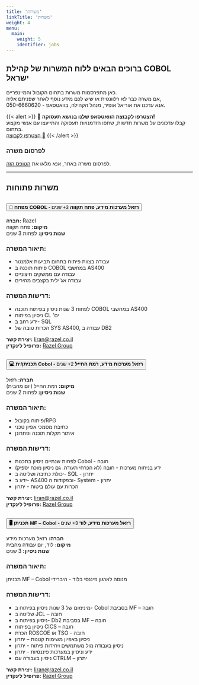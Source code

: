 ```yaml
---
title: 'משרות'
linkTitle: 'משרות'
weight: 4
menu:
  main:
    weight: 5
    identifier: jobs
--- 
```


<div class="main-content">

## ברוכים הבאים ללוח המשרות של קהילת COBOL ישראל

כאן מתפרסמות משרות בתחום הקובול והמיינפריים.  
אם משרה כבר לא רלוונטית או שיש לכם מידע נוסף לאחר שפניתם אליה,  
אנא עדכנו את אוריאל אופיר, מנהל הקהילה, בוואטסאפ - 050-6660620. 

{{< alert >}}
💼 **הצטרפו לקבוצת הוואטסאפ שלנו בנושא תעסוקה!**  
קבלו עדכונים על משרות חדשות, שתפו הזדמנויות תעסוקה והתייעצו עם אנשי מקצוע בתחום.  
<a href="https://chat.whatsapp.com/CuVgsw5oOFtB3hUsH34Lp9" target="_blank">הצטרפו לקבוצה 📱</a>
{{< /alert >}}

### לפרסום משרה
לפרסום משרה באתר, אנא מלאו את <a href="https://docs.google.com/forms/d/e/1FAIpQLSepLwI9LyKS-AYqneIYvUsjaWs00JBjsE1zscjnySo4WhouzQ/viewform?usp=dialog" target="_blank">הטופס הזה</a>.

---

## משרות פתוחות

<div class="accordion" id="jobsAccordion">

<div class="accordion-item">
<h2 class="accordion-header" id="headingOne">
<button class="accordion-button collapsed" type="button" data-bs-toggle="collapse" data-bs-target="#collapseOne" aria-expanded="false" aria-controls="collapseOne">
<strong>🔧 מפתח COBOL - רזאל מערכות מידע, פתח תקווה</strong> 
<span class="badge bg-primary ms-2">3+ שנים</span>
</button>
</h2>
<div id="collapseOne" class="accordion-collapse collapse" aria-labelledby="headingOne" data-bs-parent="#jobsAccordion">
<div class="accordion-body">


**חברה:** Razel  
**מיקום:** פתח תקווה  
**שנות ניסיון:** לפחות 3 שנים  

### תיאור המשרה:
- עבודה בצוות פיתוח בתחום תביעות אלמנטר
- פיתוח תוכנה ב COBOL במחשבי AS400
- עבודה עם ממשקים חיצוניים
- עבודה אג'ילית בקצבים מהירים

### דרישות המשרה:
- לפחות 3 שנות ניסיון בפיתוח תוכנה COBOL במחשבי AS400
- ניסיון בפיתוח CL 'ים
- ידע רחב ב- SQL
- הכרות טובה של SYS AS400, עבודה ב DB2

**יצירת קשר:** <a href="mailto:liran@razel.co.il" target="_blank">liran@razel.co.il</a>  
**פרופיל לינקדין:** <a href="https://www.linkedin.com/company/razel-group/posts/?feedView=all" target="_blank">Razel Group</a>

</div>
</div>
</div>

<div class="accordion-item">
<h2 class="accordion-header" id="headingTwo">
<button class="accordion-button collapsed" type="button" data-bs-toggle="collapse" data-bs-target="#collapseTwo" aria-expanded="false" aria-controls="collapseTwo">
<strong>💻 תכניתן/ית Cobol - רזאל מערכות מידע, רמת החייל</strong>
<span class="badge bg-success ms-2">2+ שנים</span>
</button>
</h2>
<div id="collapseTwo" class="accordion-collapse collapse" aria-labelledby="headingTwo" data-bs-parent="#jobsAccordion">
<div class="accordion-body">


**חברה:** רזאל  
**מיקום:** רמת החייל (יום מהבית)  
**שנות ניסיון:** לפחות 2 שנים  

### תיאור המשרה:
- פיתוח בקובול/RPG
- כתיבת מסמכי אפיון טכני
- איתור תקלות תוכנה ופתרונן

### דרישות המשרה:
- לפחות שנתיים ניסיון בתכנות Cobol - חובה
- ידע בניתוח מערכות - חובה (לא הכרחי תעודה. גם ניסיון מוכח יספיק)
- יכולת כתיבה ושליטה ב- SQL - יתרון
- ידע ב- AS400 ובפקודות ה- System - יתרון
- הכרות עם עולם ביטוח - יתרון

**יצירת קשר:** <a href="mailto:liran@razel.co.il" target="_blank">liran@razel.co.il</a>  
**פרופיל לינקדין:** <a href="https://www.linkedin.com/company/razel-group/posts/?feedView=all" target="_blank">Razel Group</a>

</div>
</div>
</div>

<div class="accordion-item">
<h2 class="accordion-header" id="headingThree">
<button class="accordion-button collapsed" type="button" data-bs-toggle="collapse" data-bs-target="#collapseThree" aria-expanded="false" aria-controls="collapseThree">
<strong>🖥️ תכניתן MF – Cobol - רזאל מערכות מידע, לוד</strong>
<span class="badge bg-warning ms-2">3+ שנים</span>
</button>
</h2>
<div id="collapseThree" class="accordion-collapse collapse" aria-labelledby="headingThree" data-bs-parent="#jobsAccordion">
<div class="accordion-body">


**חברה:** רזאל מערכות מידע  
**מיקום:** לוד, יום עבודה מהבית  
**שנות ניסיון:** 3 שנים  

### תיאור המשרה:
תכניתן MF – Cobol מנוסה לארגון פיננסי בלוד - היברידי

### דרישות המשרה:
- מינימום של 3 שנות ניסיון בפיתוח ב- Cobol בסביבת MF – חובה
- שליטה ב JCL – חובה
- ניסיון בפיתוח ב- Db2 בסביבת MF – חובה
- ניסיון בפיתוח CICS – חובה
- הכרת ROSCOE או TSO - חובה
- ניסיון באפיון משימות קטנות – יתרון
- ניסיון בעבודה מול משתמשים ויחידות פיתוח - יתרון
- ידע וניסיון במערכות פיננסיות - יתרון
- ניסיון בעבודה עם CTRLM – יתרון

**יצירת קשר:** <a href="mailto:liran@razel.co.il" target="_blank">liran@razel.co.il</a>  
**פרופיל לינקדין:** <a href="https://www.linkedin.com/company/razel-group/posts/?feedView=all" target="_blank">Razel Group</a>

</div>
</div>
</div>

</div>

</div>